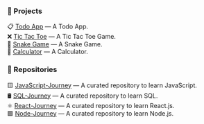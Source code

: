 ### 🚀 Projects
📋 [Todo App](https://github.com/faraazkhan20/todo-app) — A Todo App.  
❌ [Tic Tac Toe](https://github.com/faraazkhan20/tictactoe-app) — A Tic Tac Toe Game.  
🐍 [Snake Game](https://github.com/faraazkhan20/snake-game) — A Snake Game.  
🧮 [Calculator](https://github.com/faraazkhan20/calculator) — A Calculator.
<!-- - 🔗 [Project 2](https://github.com/yourusername/project2) — Brief description of Project 2 -->
<!-- - 🔗 [Project 3](https://github.com/yourusername/project3) — Brief description of Project 3 -->
<!-- - 🔗 [Project 4](https://github.com/yourusername/project4) — Brief description of Project 4 -->
<!-- - 🔗 [Project 5](https://github.com/yourusername/project5) — Brief description of Project 5 -->

### 📁 Repositories
🟨 [JavaScript-Journey](https://github.com/faraazkhan20/JavaScript-Journey) — A curated repository to learn JavaScript.  
🛢️ [SQL-Journey](https://github.com/faraazkhan20/SQL-Journey) — A curated repository to learn SQL.  
⚛️ [React-Journey](https://github.com/faraazkhan20/React-Journey) — A curated repository to learn React.js.  
🟩 [Node-Journey](https://github.com/faraazkhan20/Node-Journey) — A curated repository to learn Node.js.  

<!-- | Basic | Intermediate | Advanced |
|--------|--------|--------|
| 📋 [Todo App](https://github.com/yourusername/project1) — A Todo App. <br> ❌ [Tic Tac Toe](https://github.com/yourusername/project1) — A Tic Tac Toe Game. <br> ❌ [Chat App](https://github.com/yourusername/project1) — A Tic Tac Toe Game. | Cooking... | Cooking... | -->
<!-- - 🚀 **[Project 1](https://github.com/yourusername/project1)** — Brief one-liner
- 🎯 **[Project 2](https://github.com/yourusername/project2)** — Brief one-liner
- 🛠️ **[Project 3](https://github.com/yourusername/project3)** — Brief one-liner
- 💬 **[Chat App](https://github.com/yourusername/chat-app)** — Real-time messaging with auth
- 📅 **[Task Planner](https://github.com/yourusername/task-planner)** — Full CRUD productivity tool
- 🖼️ **[Portfolio Site](https://github.com/yourusername/portfolio)** — Personal site with projects
➡️ *Check the pinned ones too above!* -->

